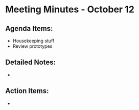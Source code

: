 # Meeting Minutes - October 12

## Agenda Items:
- Housekeeping stuff
- Review prototypes

## Detailed Notes:
- 

## Action Items:
- 
